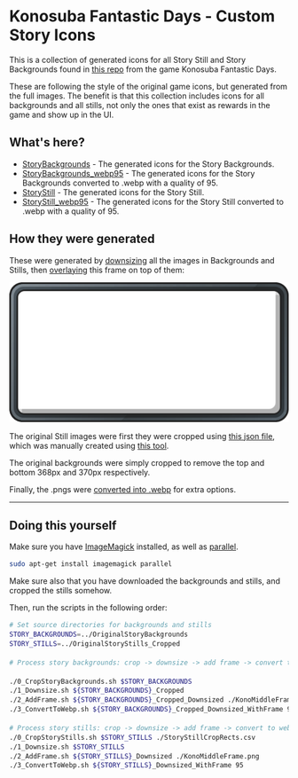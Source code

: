 # Konosuba Fantastic Days - Custom Story Icons

This is a collection of generated icons for all Story Still and Story Backgrounds found in [this repo](https://github.com/HaiKonofanDesu/konofan-assets-jp-sortet) from the game Konosuba Fantastic Days.

These are following the style of the original game icons, but generated from the full images. The benefit is that this collection includes icons for all backgrounds and all stills, not only the ones that exist as rewards in the game and show up in the UI.

## What's here?

- [StoryBackgrounds](./StoryBackgrounds) - The generated icons for the Story Backgrounds.
- [StoryBackgrounds_webp95](./StoryBackgrounds_webp95) - The generated icons for the Story Backgrounds converted to .webp with a quality of 95.
- [StoryStill](./StoryStill) - The generated icons for the Story Still.
- [StoryStill_webp95](./StoryStill_webp95) - The generated icons for the Story Still converted to .webp with a quality of 95.

## How they were generated

These were generated by [downsizing](./Scripts/1_Downsize.sh) all the images in Backgrounds and Stills, then [overlaying](./Scripts/2_Overlay.sh) this frame on top of them:

![Frame](./Scripts/KonoMiddleFrame.png)

The original Still images were first they were cropped using [this json file](./Scripts/StoryStillCropRects.json), which was manually created using [this tool](https://konofan-cropper.netlify.app).

The original backgrounds were simply cropped to remove the top and bottom 368px and 370px respectively.

Finally, the .pngs were [converted into .webp](./Scripts/3_ConvertToWebp.sh) for extra options.

----

## Doing this yourself

Make sure you have [ImageMagick](https://imagemagick.org/) installed, as well as [parallel](https://www.gnu.org/software/parallel/).

```sh
sudo apt-get install imagemagick parallel
```

Make sure also that you have downloaded the backgrounds and stills, and cropped the stills somehow.

Then, run the scripts in the following order:

```sh
# Set source directories for backgrounds and stills
STORY_BACKGROUNDS=../OriginalStoryBackgrounds
STORY_STILLS=../OriginalStoryStills_Cropped

# Process story backgrounds: crop -> downsize -> add frame -> convert to webp

./0_CropStoryBackgrounds.sh $STORY_BACKGROUNDS
./1_Downsize.sh ${STORY_BACKGROUNDS}_Cropped
./2_AddFrame.sh ${STORY_BACKGROUNDS}_Cropped_Downsized ./KonoMiddleFrame.png
./3_ConvertToWebp.sh ${STORY_BACKGROUNDS}_Cropped_Downsized_WithFrame 95

# Process story stills: crop -> downsize -> add frame -> convert to webp
./0_CropStoryStills.sh $STORY_STILLS ./StoryStillCropRects.csv
./1_Downsize.sh $STORY_STILLS
./2_AddFrame.sh ${STORY_STILLS}_Downsized ./KonoMiddleFrame.png
./3_ConvertToWebp.sh ${STORY_STILLS}_Downsized_WithFrame 95
```
